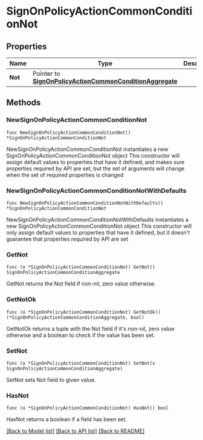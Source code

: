 # SignOnPolicyActionCommonConditionNot

## Properties

Name | Type | Description | Notes
------------ | ------------- | ------------- | -------------
**Not** | Pointer to [**SignOnPolicyActionCommonConditionAggregate**](SignOnPolicyActionCommonConditionAggregate.md) |  | [optional] 

## Methods

### NewSignOnPolicyActionCommonConditionNot

`func NewSignOnPolicyActionCommonConditionNot() *SignOnPolicyActionCommonConditionNot`

NewSignOnPolicyActionCommonConditionNot instantiates a new SignOnPolicyActionCommonConditionNot object
This constructor will assign default values to properties that have it defined,
and makes sure properties required by API are set, but the set of arguments
will change when the set of required properties is changed

### NewSignOnPolicyActionCommonConditionNotWithDefaults

`func NewSignOnPolicyActionCommonConditionNotWithDefaults() *SignOnPolicyActionCommonConditionNot`

NewSignOnPolicyActionCommonConditionNotWithDefaults instantiates a new SignOnPolicyActionCommonConditionNot object
This constructor will only assign default values to properties that have it defined,
but it doesn't guarantee that properties required by API are set

### GetNot

`func (o *SignOnPolicyActionCommonConditionNot) GetNot() SignOnPolicyActionCommonConditionAggregate`

GetNot returns the Not field if non-nil, zero value otherwise.

### GetNotOk

`func (o *SignOnPolicyActionCommonConditionNot) GetNotOk() (*SignOnPolicyActionCommonConditionAggregate, bool)`

GetNotOk returns a tuple with the Not field if it's non-nil, zero value otherwise
and a boolean to check if the value has been set.

### SetNot

`func (o *SignOnPolicyActionCommonConditionNot) SetNot(v SignOnPolicyActionCommonConditionAggregate)`

SetNot sets Not field to given value.

### HasNot

`func (o *SignOnPolicyActionCommonConditionNot) HasNot() bool`

HasNot returns a boolean if a field has been set.


[[Back to Model list]](../README.md#documentation-for-models) [[Back to API list]](../README.md#documentation-for-api-endpoints) [[Back to README]](../README.md)



